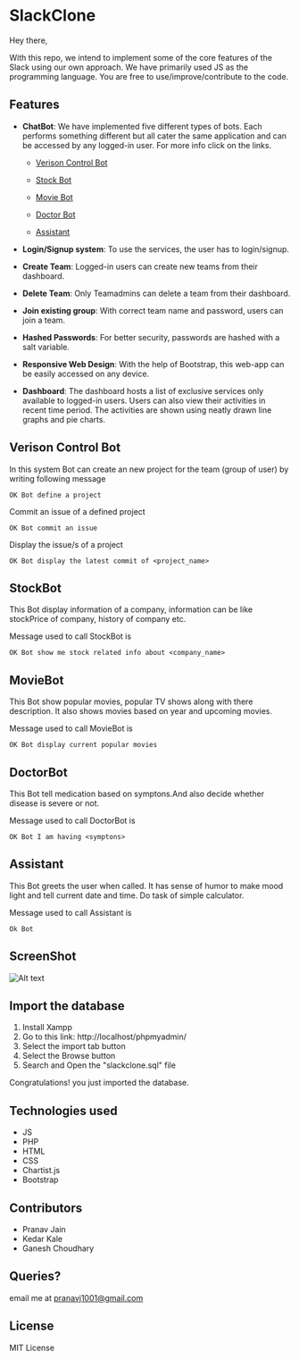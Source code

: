 # SlackClone

Hey there,

With this repo, we intend to implement some of the core features of the Slack using our own approach. 
We have primarily used JS as the programming language. You are free to use/improve/contribute to the code. 

## Features

* **ChatBot**: We have implemented five different types of bots. Each performs something different but all cater the same application and can be accessed by any logged-in user. For more info click on the links.

  - [Verison Control Bot](#verison-control-bot)
  
  - [Stock Bot](#stockbot)
 
  - [Movie Bot](#moviebot)
  
  - [Doctor Bot](#doctorbot)
  
  - [Assistant](#assistant)

* **Login/Signup system**: To use the services, the user has to login/signup.

* **Create Team**: Logged-in users can create new teams from their dashboard.

* **Delete Team**: Only Teamadmins can delete a team from their dashboard.

* **Join existing group**: With correct team name and password, users can join a team.

* **Hashed Passwords**: For better security, passwords are hashed with a salt variable.

* **Responsive Web Design**: With the help of Bootstrap, this web-app can be easily accessed on any device.

* **Dashboard**: The dashboard hosts a list of exclusive services only available to logged-in users. Users can also view their activities in recent time period. The activities are shown using neatly drawn line graphs and pie charts.

## Verison Control Bot

In this system Bot can create an new project for the team (group of user) by writing following message

```OK Bot define a project```

Commit an issue of a defined project

```OK Bot commit an issue```

Display the issue/s of a project

```OK Bot display the latest commit of <project_name>```

## StockBot
This Bot display information of a company, information can be like stockPrice of company, history of company etc.

Message used to call StockBot is

```OK Bot show me stock related info about <company_name>```

## MovieBot
This Bot show popular movies, popular TV shows along with there description. It also shows movies based on year and upcoming movies.

Message used to call MovieBot is

```OK Bot display current popular movies```

## DoctorBot
This Bot tell medication based on symptons.And also decide whether disease is severe or not.

Message used to call DoctorBot is

```OK Bot I am having <symptons>```

## Assistant
This Bot greets the user when called. It has sense of humor to make mood light and tell current date and time. Do task of simple calculator.

Message used to call Assistant is

```Ok Bot```

## ScreenShot

![Alt text](dashboard.png?raw=true "DashBoard Page")

## Import the database

1. Install Xampp
2. Go to this link: http://localhost/phpmyadmin/
3. Select the import tab button
4. Select the Browse button
5. Search and Open the "slackclone.sql" file

Congratulations! you just imported the database.

## Technologies used

* JS
* PHP
* HTML
* CSS
* Chartist.js
* Bootstrap

## Contributors

* Pranav Jain
* Kedar Kale
* Ganesh Choudhary

## Queries?

email me at pranavj1001@gmail.com

## License

MIT License
